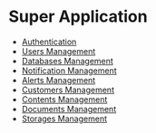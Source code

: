 # Super Application
<ul>
<li><a href="https://github.com/qorri-di/suap-auth">Authentication</a></li>
<li><a href="https://github.com/qorri-di/suap-usman">Users Management</a></li>
<li><a href="https://github.com/qorri-di/suap-dame">Databases Management</a></li>
<li><a href="https://github.com/qorri-di/suap-nona">Notification Management</a></li>
<li><a href="https://github.com/qorri-di/suap-alma">Alerts Management</a></li>
<li><a href="https://github.com/qorri-di/suap-toman">Customers Management</a></li>
<li><a href="https://github.com/qorri-di/suap-teman">Contents Management</a></li>
<li><a href="https://github.com/qorri-di/suap-doge">Documents Management</a></li>
<li><a href="https://github.com/qorri-di/suap-ramen">Storages Management</a></li>
</ul>
